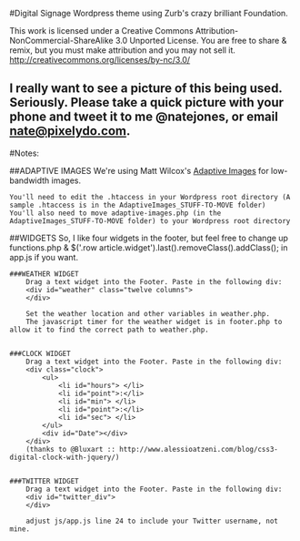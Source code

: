 #Digital Signage Wordpress theme using Zurb's crazy brilliant Foundation.

This work is licensed under a Creative Commons Attribution-NonCommercial-ShareAlike 3.0 Unported License.
You are free to share & remix, but you must make attribution and you may not sell it.
http://creativecommons.org/licenses/by-nc/3.0/


## I really want to see a picture of this being used. Seriously. Please take a quick picture with your phone and tweet it to me @natejones, or email nate@pixelydo.com. ##


#Notes:

##ADAPTIVE IMAGES
	We're using Matt Wilcox's [Adaptive Images](adaptive-images.com) for low-bandwidth images.

	You'll need to edit the .htaccess in your Wordpress root directory (A sample .htaccess is in the AdaptiveImages_STUFF-TO-MOVE folder)
	You'll also need to move adaptive-images.php (in the AdaptiveImages_STUFF-TO-MOVE folder) to your Wordpress root directory		


##WIDGETS
	So, I like four widgets in the footer, but feel free to change up functions.php & $('.row article.widget').last().removeClass().addClass(); in app.js if you want.

	###WEATHER WIDGET
		Drag a text widget into the Footer. Paste in the following div:
		<div id="weather" class="twelve columns">
		</div>

		Set the weather location and other variables in weather.php.
		The javascript timer for the weather widget is in footer.php to allow it to find the correct path to weather.php.


	###CLOCK WIDGET
		Drag a text widget into the Footer. Paste in the following div:
		<div class="clock">
			<ul>
				<li id="hours"> </li>
				<li id="point">:</li>
				<li id="min"> </li>
				<li id="point">:</li>
				<li id="sec"> </li>
			</ul>
			<div id="Date"></div>
		</div>
		(thanks to @Bluxart :: http://www.alessioatzeni.com/blog/css3-digital-clock-with-jquery/)


	###TWITTER WIDGET
		Drag a text widget into the Footer. Paste in the following div:
		<div id="twitter_div">
		</div>

		adjust js/app.js line 24 to include your Twitter username, not mine.
